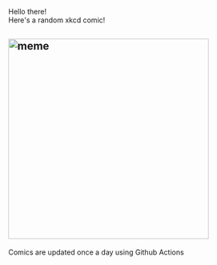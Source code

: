 Hello there! <br>Here's a random xkcd comic!<br>
## <img src="https://imgs.xkcd.com/comics/substitutions.png" alt="meme" width="400"/><br>
Comics are updated once a day using Github Actions